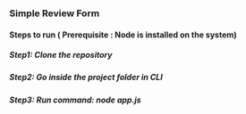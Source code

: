 ### Simple Review Form 
#### Steps to run ( Prerequisite : Node is installed on the system)

##### Step1: Clone the repository
##### Step2: Go inside the project folder in CLI
##### Step3: Run command:  node app.js


